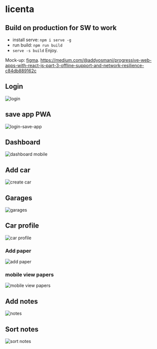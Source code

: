 # licenta


## Build on production for SW to work
- install serve: ```npm i serve -g```
- run build: ```npm run build```
- ```serve -s build```
Enjoy.

Mock-up: [figma](https://www.figma.com/file/giMqDgeV7dTCzwYgiRk2x4/Licenta?node-id=4%3A0). 
https://medium.com/@addyosmani/progressive-web-apps-with-react-js-part-3-offline-support-and-network-resilience-c84db889162c

## Login  
![login](https://user-images.githubusercontent.com/16703636/148369977-78182f5a-6613-4262-ac8a-bfbe90e9a948.png)  

## save app PWA  
![login-save-app](https://user-images.githubusercontent.com/16703636/148369976-e46d3b6d-7e3d-443b-bfa7-c175e76e633a.png)  

## Dashboard  
![dashboard mobile](https://user-images.githubusercontent.com/16703636/148369974-6863da88-6706-4b0e-81c2-e2c21b20fb54.jpg)  

## Add car  
![create car](https://user-images.githubusercontent.com/16703636/148370395-81746738-70e5-44e3-ac94-3d9a673b8d04.png)  

## Garages  
![garages](https://user-images.githubusercontent.com/16703636/148370386-d85b0124-cab5-4895-87e5-13ad66fa59ae.png)

## Car profile  
![car profile](https://user-images.githubusercontent.com/16703636/148370394-9e724db2-8e14-422a-930c-0fe92310f6ea.png)  

### Add paper  
![add paper](https://user-images.githubusercontent.com/16703636/148370393-f76a5c1c-c0f4-43c4-9c04-66a4232f9444.png)    

### mobile view papers  
![mobile view papers](https://user-images.githubusercontent.com/16703636/148370392-f0e1571f-9eb4-4063-b045-4552ff9845bb.jpg)  

## Add notes  
![notes](https://user-images.githubusercontent.com/16703636/148370389-5cccf45d-a181-46ec-b371-227def6d76fb.png)

## Sort notes  
![sort notes](https://user-images.githubusercontent.com/16703636/148370391-554b6b14-4d36-495f-a20e-f0915c38359f.png)  

